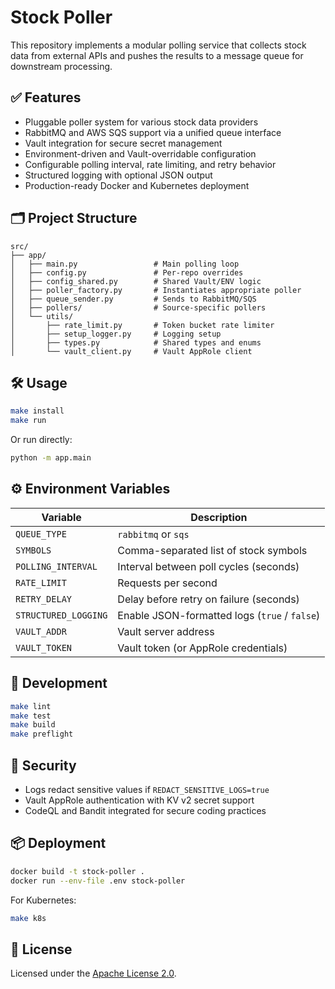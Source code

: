 # Stock Poller

This repository implements a modular polling service that collects stock data from external APIs and pushes the results to a message queue for downstream processing.

## ✅ Features

- Pluggable poller system for various stock data providers
- RabbitMQ and AWS SQS support via a unified queue interface
- Vault integration for secure secret management
- Environment-driven and Vault-overridable configuration
- Configurable polling interval, rate limiting, and retry behavior
- Structured logging with optional JSON output
- Production-ready Docker and Kubernetes deployment

## 🗂️ Project Structure

```
src/
├── app/
│   ├── main.py                 # Main polling loop
│   ├── config.py               # Per-repo overrides
│   ├── config_shared.py        # Shared Vault/ENV logic
│   ├── poller_factory.py       # Instantiates appropriate poller
│   ├── queue_sender.py         # Sends to RabbitMQ/SQS
│   ├── pollers/                # Source-specific pollers
│   └── utils/
│       ├── rate_limit.py       # Token bucket rate limiter
│       ├── setup_logger.py     # Logging setup
│       ├── types.py            # Shared types and enums
│       └── vault_client.py     # Vault AppRole client
```

## 🛠️ Usage

```bash
make install
make run
```

Or run directly:

```bash
python -m app.main
```

## ⚙️ Environment Variables

| Variable             | Description                                   |
|----------------------|-----------------------------------------------|
| `QUEUE_TYPE`         | `rabbitmq` or `sqs`                           |
| `SYMBOLS`            | Comma-separated list of stock symbols         |
| `POLLING_INTERVAL`   | Interval between poll cycles (seconds)        |
| `RATE_LIMIT`         | Requests per second                           |
| `RETRY_DELAY`        | Delay before retry on failure (seconds)       |
| `STRUCTURED_LOGGING` | Enable JSON-formatted logs (`true` / `false`) |
| `VAULT_ADDR`         | Vault server address                          |
| `VAULT_TOKEN`        | Vault token (or AppRole credentials)          |

## 🧪 Development

```bash
make lint
make test
make build
make preflight
```

## 🔐 Security

- Logs redact sensitive values if `REDACT_SENSITIVE_LOGS=true`
- Vault AppRole authentication with KV v2 secret support
- CodeQL and Bandit integrated for secure coding practices

## 📦 Deployment

```bash
docker build -t stock-poller .
docker run --env-file .env stock-poller
```

For Kubernetes:

```bash
make k8s
```

## 📝 License

Licensed under the [Apache License 2.0](https://www.apache.org/licenses/LICENSE-2.0).
